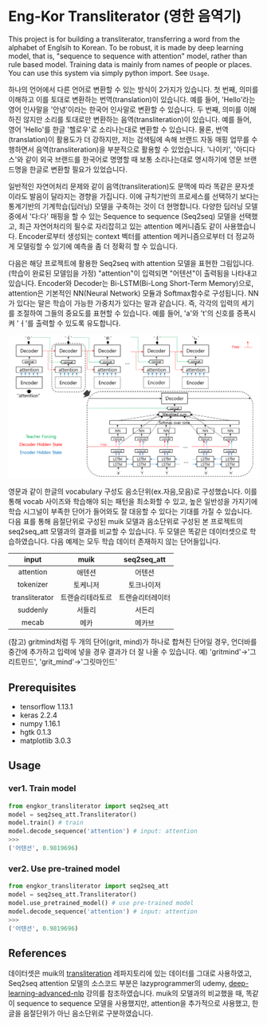 # Eng-Kor Transliterator (영한 음역기)

This project is for building a transliterator, transferring a word from the alphabet of Englsih to Korean. To be robust, it is made by deep learning model, that is, "sequence to sequence with attention" model, rather than rule based model. Training data is mainly from names of people or places. You can use this system via simply python import. See `Usage`.

하나의 언어에서 다른 언어로 변환할 수 있는 방식이 2가지가 있습니다. 첫 번째, 의미를 이해하고 이를 토대로 변환하는 번역(translation)이 있습니다. 예를 들어, 'Hello'라는 영어 인사말을 '안녕'이라는 한국어 인사말로 변환할 수 있습니다. 두 번째, 의미를 이해하진 않지만 소리를 토대로만 변환하는 음역(transliteration)이 있습니다. 예를 들어, 영어 'Hello'를 한글 '헬로우'로 소리나는대로 변환할 수 있습니다. 물론, 번역(translation)이 활용도가 더 강하지만, 저는 검색팀에 속해 브랜드 자동 매핑 업무를 수행하면서 음역(transliteration)을 부분적으로 활용할 수 있었습니다. '나이키', '아디다스'와 같이 외국 브랜드를 한국어로 명명할 때 보통 소리나는대로 명시하기에 영문 브랜드명을 한글로 변환할 필요가 있었습니다.

일반적인 자연어처리 문제와 같이 음역(transliteration)도 문맥에 따라 똑같은 문자셋이라도 발음이 달라지는 경향을 가집니다. 이에 규칙기반의 프로세스를 선택하기 보다는 통계기반의 기계학습(딥러닝) 모델을 구축하는 것이 더 현명합니다. 다양한 딥러닝 모델 중에서 '다:다' 매핑을 할 수 있는 Sequence to sequence (Seq2seq) 모델을 선택했고, 최근 자연어처리의 필수로 자리잡히고 있는 attention 메커니즘도 같이 사용했습니다. Encoder로부터 생성되는 context 벡터를 attention 메커니즘으로부터 더 정교하게 모델링할 수 있기에 예측을 좀 더 정확히 할 수 있습니다.

다음은 해당 프로젝트에 활용한 Seq2seq with attention 모델을 표현한 그림입니다. (학습이 완료된 모델임을 가정) "attention"이 입력되면 "어텐션"이 출력됨을 나타내고 있습니다. Encoder와 Decoder는 Bi-LSTM(Bi-Long Short-Term Memory)으로, attention은 기본적인 NN(Neural Network) 모듈과 Softmax함수로 구성됩니다. NN가 있다는 말은 학습이 가능한 가중치가 있다는 말과 같습니다. 즉, 각각의 입력의 세기를 조절하여 그들의 중요도를 표현할 수 있습니다. 예를 들어, 'a'와 't'의 신호를 증폭시켜 'ㅓ'를 출력할 수 있도록 유도합니다.

![](/assets/seq2seq_att_diagram.png)

영문과 같이 한글의 vocabulary 구성도 음소단위(ex.자음,모음)로 구성했습니다. 이를 통해 vocab 사이즈와 학습해야 되는 패턴을 최소화할 수 있고, 높은 일반성을 가지기에 학습 시그널이 부족한 단어가 들어와도 잘 대응할 수 있다는 기대를 가질 수 있습니다. 다음 표를 통해 음절단위로 구성된 muik 모델과 음소단위로 구성된 본 프로젝트의 seq2seq_att 모델과의 결과를 비교할 수 있습니다. 두 모델은 똑같은 데이터셋으로 학습하였습니다. 다음 예제는 모두 학습 데이터 존재하지 않는 단어들입니다.

| input           | muik          |    seq2seq_att    |
| :-------------: |:-------------:|:------:|
| attention      | 애텐션           |   어텐션   |
| tokenizer      | 토케니저         |   토크나이저   |
| transliterator | 트랜슬리테라토르   | 트랜슬리터레이터 |
| suddenly       | 서들리          | 서든리
| mecab          | 메카            | 메카브   |

(참고) gritmind처럼 두 개의 단어(grit, mind)가 하나로 합쳐진 단어일 경우, 언더바를 중간에 추가하고 입력에 넣을 경우 결과가 더 잘 나올 수 있습니다. 예) 'gritmind'->'그리트민드', 'grit_mind'->'그릿마인드'


## Prerequisites
* tensorflow 1.13.1
* keras 2.2.4
* numpy 1.16.1
* hgtk 0.1.3
* matplotlib 3.0.3


## Usage

### ver1. Train model

```python
from engkor_transliterator import seq2seq_att
model = seq2seq_att.Transliterator()
model.train() # train
model.decode_sequence('attention') # input: attention
>>>
('어텐션', 0.9819696)
```

### ver2. Use pre-trained model

```python
from engkor_transliterator import seq2seq_att
model = seq2seq_att.Transliterator()
model.use_pretrained_model() # use pre-trained model
model.decode_sequence('attention') # input: attention
>>>
('어텐션', 0.9819696)
```


## References

데이터셋은 muik의 [transliteration](https://github.com/muik/transliteration) 레파지토리에 있는 데이터를 그대로 사용하였고, Seq2seq attention 모델의 소스코드 부분은 lazyprogrammer의 udemy, [deep-learning-advanced-nlp](https://deeplearningcourses.com/c/deep-learning-advanced-nlp
) 강의를 참조하였습니다. muik의 모델과의 비교했을 때, 똑같이 sequence to sequence 모델을 사용했지만, attention을 추가적으로 사용했고, 한글을 음절단위가 아닌 음소단위로 구분하였습니다.
